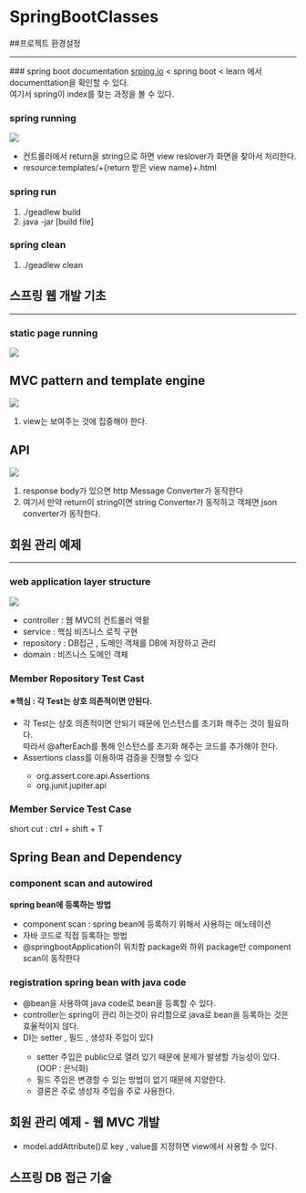 # SpringBootClasses

##프로젝트 환경설정
<hr>
### spring boot documentation
<a href="srping.io">srping.io</a> < spring boot < learn 에서 documenttation을 확인할 수 있다.
<br>여기서 spring이 index를 찾는 과정을 볼 수 있다.

### spring running

<img src="C:\Users\adminmaster\IdeaProjects\SpringBootClasses\src\main\resources\img\spring.png"><br>
<ul>
<li>컨트롤러에서 return을 string으로 하면 view reslover가 화면을 찾아서 처리한다.</li>
<li>resource:templates/+{return 받은 view name}+.html</li>
</ul>

### spring run

<ol>
<li>./geadlew build</li>
<li>java -jar [build file]</li>
</ol>

### spring clean

<ol>
<li>./geadlew clean</li>
</ol>

## 스프링 웹 개발 기초

<hr>

### static page running

<img src="C:\Users\adminmaster\IdeaProjects\SpringBootClasses\src\main\resources\img\static_page_running.png"><br>

## MVC pattern and template engine

<img src="C:\Users\adminmaster\IdeaProjects\SpringBootClasses\src\main\resources\img\mvc_pattern.png"><br>
<ol>
    <li>view는 보여주는 것에 집중해야 한다.</li>
</ol>

## API

<img src="C:\Users\adminmaster\IdeaProjects\SpringBootClasses\src\main\resources\img\API.png"><br>
<ol>
    <li>response body가 있으면 http Message Converter가 동작한다</li>
    <li>여기서 만약 return이 string이면 string Converter가 동작하고 객체면 json converter가 동작한다.</li>
</ol>

## 회원 관리 예제

<hr>

### web application layer structure

<img src="C:\Users\adminmaster\IdeaProjects\SpringBootClasses\src\main\resources\img\web_application_structure.png"><br>
<ul>
    <li>controller : 웹 MVC의 컨트롤러 역활</li>
    <li>service : 핵심 비즈니스 로직 구현</li>
    <li>repository : DB접근 , 도메인 객체를 DB에 저장하고 관리</li>
    <li>domain : 비즈니스 도메인 객체</li>
</ul>

### Member Repository Test Cast

#### ※핵심 : 각 Test는 상호 의존적이면 안된다.

<ul>
    <li> 각 Test는 상호 의존적이면 안되기 때문에 인스턴스를 초기화 해주는 것이 필요하다.<br> 따라서 @afterEach를 통해 인스턴스를 초기화 해주는 코드를 추가해야 한다.</li>
    <li> Assertions class를 이용하여 검증을 진행할 수 있다</li>
<ul>
    <li> org.assert.core.api.Assertions</li>
    <li> org.junit.jupiter.api</li>
</ul>
</ul>

### Member Service Test Case

short cut : ctrl + shift + T

## Spring Bean and Dependency

### component scan and autowired

<b>spring bean에 등록하는 방법</b>
<ul>
    <li>component scan : spring bean에 등록하기 위해서 사용하는 애노테이션</li>
    <li>자바 코드로 직접 등록하는 방법</li>
    <li>@springbootApplication이 위치함 package와 하위 package만 component scan이 동작한다</li>
</ul>

### registration spring bean with java code

<ul>
    <li>@bean을 사용하여 java code로 bean을 등록할 수 있다.</li>
    <li>controller는 spring이 관리 하는것이 유리함으로 java로 bean을 등록하는 것은 효율적이지 않다.</li>
    <li>DI는 setter , 필드 , 생성자 주입이 있다</li>
    <ul>
        <li>setter 주입은 public으로 열려 있기 때문에 문제가 발생할 가능성이 있다.(OOP : 은닉화)</li>
        <li>필드 주입은 변경할 수 있는 방법이 없기 때문에 지양한다.</li>
        <li>결론은 주로 생성자 주입을 주로 사용한다.</li>    
    </ul>
</ul>

## 회원 관리 예제 - 웹 MVC 개발
<ul>
    <li>model.addAttribute()로 key , value를 지정하면 view에서 사용할 수 있다.</li>
</ul>

## 스프링 DB 접근 기술